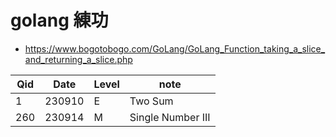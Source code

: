 
# golang 練功

- https://www.bogotobogo.com/GoLang/GoLang_Function_taking_a_slice_and_returning_a_slice.php


Qid  | Date   | Level  | note
---- | ------ | ------ | ---------------
1    | 230910 | E      | Two Sum
260  | 230914 | M      | Single Number III

